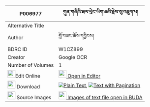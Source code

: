 |P006977|ཀུན་གཞིའི་ཐལ་ཕྲེང་ཡིག་ཆའི་རྗེས་སུ་འཇུག་པ། 
| --- | --- 
|Alternative Title |
|Author| བློ་བཟང་ཆོས་དབྱིངས།
|BDRC ID | W1CZ899
|Creator | Google OCR
|Number of Volumes| 1
|<img width="25" src="https://img.icons8.com/color/25/000000/edit-property.png">Edit Online| [<img width="25" src="https://avatars.githubusercontent.com/u/45091458?s=200&v=4"> Open in Editor](http://editor.openpecha.org/P006977)
|<img width="25" src="https://img.icons8.com/fluent/48/000000/download-2.png"/>  Download | [![](https://img.icons8.com/color/20/000000/txt.png)Plain Text](https://github.com/Openpecha/P006977/releases/download/v1/kunshyi_i_tal_treng_yikcha_i_j_plain_P006977.zip), [![](https://img.icons8.com/color/20/000000/txt.png)Text with Pagination](https://github.com/Openpecha/P006977/releases/download/v1/kunshyi_i_tal_treng_yikcha_i_j_pages_P006977.zip)
|<img width="25" src="https://img.icons8.com/plasticine/100/000000/pictures-folder.png"/>  Source Images | [<img width="25" src="https://library.bdrc.io/icons/BUDA-small.svg"> Images of text file open in BUDA](https://library.bdrc.io/show/bdr:W1CZ899)
